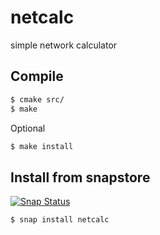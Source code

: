 # netcalc
simple network calculator

## Compile
```sh
$ cmake src/
$ make
```
Optional
```sh
$ make install
```
## Install from snapstore
[![Snap Status](https://build.snapcraft.io/badge/CasinoRoyaleKrupier/netcalc.svg)](https://build.snapcraft.io/user/CasinoRoyaleKrupier/netcalc)
```sh
$ snap install netcalc
```
